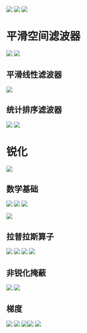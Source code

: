 ![](../photo/Pasted%20image%2020240708173130.png)
![](../photo/Pasted%20image%2020240708173228.png)
![](../photo/Pasted%20image%2020240708173411.png)
# 平滑空间滤波器
![](../photo/Pasted%20image%2020240708174528.png)
![](../photo/Pasted%20image%2020240708174615.png)

## 平滑线性滤波器
![](../photo/Pasted%20image%2020240708174540.png)
## 统计排序滤波器
![](../photo/Pasted%20image%2020240708175053.png)
![](../photo/Pasted%20image%2020240708175106.png)
# 锐化

![](../photo/Pasted%20image%2020240708175329.png)
## 数学基础
![](../photo/Pasted%20image%2020240708180117.png)
![](../photo/Pasted%20image%2020240708180644.png)
![](../photo/Pasted%20image%2020240708180937.png)

![](../photo/Pasted%20image%2020240708181406.png)
## 拉普拉斯算子
![](../photo/Pasted%20image%2020240708182008.png)
![](../photo/Pasted%20image%2020240708184700.png)
![](../photo/Pasted%20image%2020240708184529.png)
![](../photo/Pasted%20image%2020240708182153.png)

## 非锐化掩蔽

![](../photo/Pasted%20image%2020240708185416.png)
![](../photo/Pasted%20image%2020240708185433.png)

## 梯度
![](../photo/Pasted%20image%2020240708190230.png)
![](../photo/Pasted%20image%2020240708190335.png)
![](../photo/Pasted%20image%2020240708190357.png)![](../photo/Pasted%20image%2020240708190422.png)
![](../photo/Pasted%20image%2020240708190438.png)
